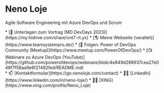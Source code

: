 # Neno Loje

<div class="container">

Agile Software Engineering mit Azure DevOps und Scrum

<div class="links">
* [📄 Unterlagen zum Vortrag (MD DevDays 2023)](https://my.hidrive.com/share/vnt7-rt.yx)
* [🌎 Meine Webseite (veraltet)](https://www.teamsystempro.de/)
* [📅 Folgen: Power of DevOps Community (Meetup)](https://www.meetup.com/PowerOfDevOps/)
* [📺 Webinare zu Azure DevOps (YouTube)](https://github.com/powerofdevops/webinare/blob/4e849d268937cea27e048f7f58aa9e6f21482fed/README.md)
</div>

<div class="links">
* 📫 [Kontaktformular](https://go.nenoloje.com/contact)
* 💁‍♂️ [LinkedIn](https://www.linkedin.com/in/neno-loje/)
* 💁‍♂️ [XING](https://www.xing.com/profile/Neno_Loje)
</div>
  
</div>
